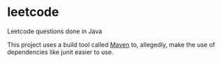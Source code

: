 # leetcode
Leetcode questions done in Java

This project uses a build tool called <a href="https://maven.apache.org/">Maven</a> to, allegedly, make the use of dependencies like junit easier to use.
